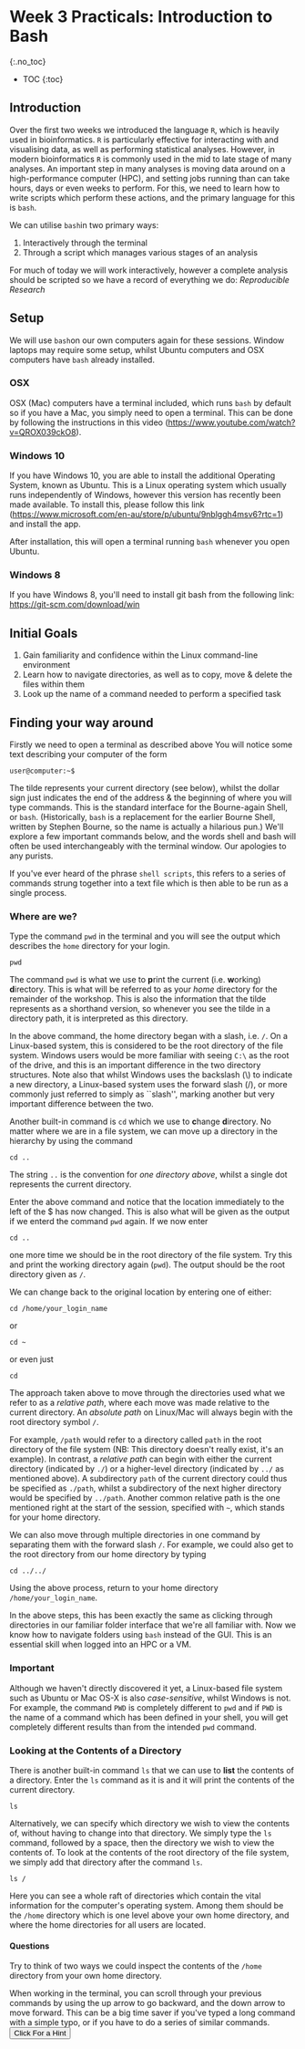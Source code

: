 # Week 3 Practicals: Introduction to Bash
{:.no_toc}

* TOC
{:toc}

## Introduction

Over the first two weeks we introduced the language `R`, which is heavily used in bioinformatics.
`R` is particularly effective for interacting with and visualising data, as well as performing statistical analyses.
However, in modern bioinformatics `R` is commonly used in the mid to late stage of many analyses.
An important step in many analyses is moving data around on a high-performance computer (HPC), and setting jobs running than can take hours, days or even weeks to perform.
For this, we need to learn how to write scripts which perform these actions, and the primary language for this is `bash`.

We can utilise `bash`in two primary ways:

1. Interactively through the terminal
2. Through a script which manages various stages of an analysis

For much of today we will work interactively, however a complete analysis should be scripted so we have a record of everything we do: *Reproducible Research*

## Setup

We will use `bash`on our own computers again for these sessions.
Window laptops may require some setup, whilst Ubuntu computers and OSX computers have `bash` already installed.

### OSX

OSX (Mac) computers have a terminal included, which runs `bash` by default so if you have a Mac, you simply need to open a terminal.
This can be done by following the instructions in this video (https://www.youtube.com/watch?v=QROX039ckO8).

### Windows 10

If you have Windows 10, you are able to install the additional Operating System, known as Ubuntu.
This is a Linux operating system which usually runs independently of Windows, however this version has recently been made available.
To install this, please follow this link (https://www.microsoft.com/en-au/store/p/ubuntu/9nblggh4msv6?rtc=1) and install the app.

After installation, this will open a terminal running `bash` whenever you open Ubuntu.

### Windows 8

If you have Windows 8, you'll need to install git bash from the following link: https://git-scm.com/download/win

## Initial Goals

1. Gain familiarity and confidence within the Linux command-line environment
2. Learn how to navigate directories, as well as to copy, move \& delete the files within them
3. Look up the name of a command needed to perform a specified task

## Finding your way around

Firstly we need to open a terminal as described above
You will notice some text describing your computer of the form

 `user@computer:~$`


The tilde represents your current directory (see below), whilst the dollar sign just indicates the end of the address & the beginning of where you will type commands.
This is the standard interface for the Bourne-again Shell, or `bash`.
(Historically, `bash` is a replacement for the earlier Bourne Shell, written by Stephen Bourne, so the name is actually a hilarious pun.)
We'll explore a few important commands below, and the words shell and bash will often be used interchangeably with the terminal window.
Our apologies to any purists.

If you've ever heard of the phrase `shell scripts`, this refers to a series of commands strung together into a text file which is then able to be run as a single process.

### Where are we?

Type the command `pwd` in the terminal and you will see the output which describes the `home` directory for your login.

```
pwd
```

The command `pwd` is what we use to **p**rint the current (i.e. **w**orking) **d**irectory.
This is what will be referred to as your *home* directory for the remainder of the workshop.
This is also the information that the tilde represents as a shorthand version, so whenever you see the tilde in a directory path, it is interpreted as this directory.

In the above command, the home directory began with a slash, i.e. `/`.
On a Linux-based system, this is considered to be the root directory of the file system.
Windows users would be more familiar with seeing `C:\` as the root of the drive, and this is an important difference in the two directory structures.
Note also that whilst Windows uses the backslash (\\) to indicate a new directory, a Linux-based system uses the forward slash (/), or more commonly just referred to simply as ``slash'', marking another but very important difference between the two.

Another built-in command is `cd` which we use to **c**hange **d**irectory.
No matter where we are in a file system, we can move up a directory in the hierarchy by using the command

```
cd ..
```
The string `..` is the convention for *one directory above*, whilst a single dot represents the current directory.


Enter the above command and notice that the location immediately to the left of the \$ has now changed.
This is also what will be given as the output if we enterd the command `pwd` again.
If we now enter
```
cd ..
```
one more time we should be in the root directory of the file system.
Try this and print the working directory again (`pwd`).
The output should be the root directory given as `/`.

We can change back to the original location by entering one of either:

```
cd /home/your_login_name
```
or
```
cd ~
```
or even just
```
cd
```


The approach taken above to move through the directories used what we refer to as a *relative path*, where each move was made relative to the current directory.
An *absolute path* on Linux/Mac will always begin with the root directory symbol `/`.

For example, `/path` would refer to a directory called `path` in the root directory of the file system (NB: This directory doesn't really exist, it's an example).
In contrast, a *relative path* can begin with either the current directory (indicated by `./`) or a higher-level directory (indicated by `../` as mentioned above).
A subdirectory `path` of the current directory could thus be specified as `./path`, whilst a subdirectory of the next higher directory would be specified by `../path`.
Another common relative path is the one mentioned right at the start of the session, specified with `~`, which stands for your home directory.

We can also move through multiple directories in one command by separating them with the forward slash `/`.
For example, we could also get to the root directory from our home directory by typing
```
cd ../../
```

Using the above process, return to your home directory `/home/your_login_name`.

In the above steps, this has been exactly the same as clicking through directories in our familiar folder interface that we're all familiar with.
Now we know how to navigate folders using `bash` instead of the GUI.
This is an essential skill when logged into an HPC or a VM.

### Important

Although we haven't directly discovered it yet, a Linux-based file system such as Ubuntu or Mac OS-X is also *case-sensitive*, whilst Windows is not.
For example, the command `PWD` is completely different to `pwd` and if `PWD` is the name of a command which has been defined in your shell, you will get completely different results than from the intended `pwd` command.

### Looking at the Contents of a Directory

There is another built-in command `ls` that we can use to **list** the contents of a directory.
Enter the `ls` command as it is and it will print the contents of the current directory.
```
ls
```

Alternatively, we can specify which directory we wish to view the contents of, without having to change into that directory.
We simply type the `ls` command, followed by a space, then the directory we wish to view the contents of.
To look at the contents of the root directory of the file system, we simply add that directory after the command `ls`.

```
ls /
```

Here you can see a whole raft of directories which contain the vital information for the computer's operating system.
Among them should be the `/home` directory which is one level above your own home directory, and where the home directories for all users are located.

#### Questions
 Try to think of two ways we could inspect the contents of the `/home` directory from your own home directory.

<div id="arrowHintButton">
<div id="arrowHint">
     When working in the terminal, you can scroll through your previous commands by using the up arrow to go backward, and the down arrow to move forward.
     This can be a big time saver if you've typed a long command with a simple typo, or if you have to do a series of similar commands.
</div>
<button id="button" onclick="showhide()">Click For a Hint</button>
</div>
